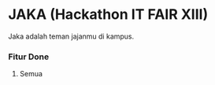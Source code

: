 # JAKA (Hackathon IT FAIR XIII)

<p>Jaka adalah teman jajanmu di kampus.</p>

### Fitur Done

<ol>
  <li>Semua</li>
</ol>
